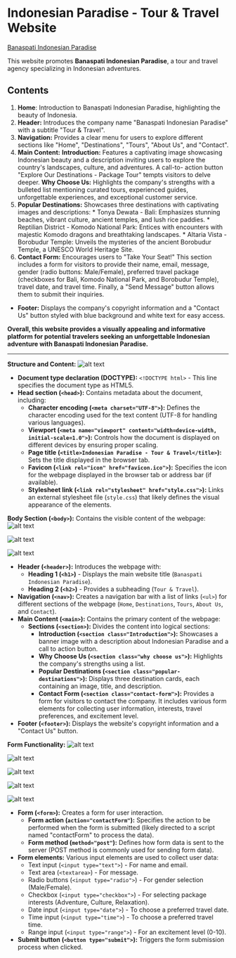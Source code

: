 # Indonesian Paradise - Tour & Travel Website

[Banaspati Indonesian Paradise](https://module-1-haydar-dam.vercel.app/)

This website promotes **Banaspati Indonesian Paradise**, a tour and travel agency specializing in Indonesian adventures.

## Contents
1. **Home**: Introduction to Banaspati Indonesian Paradise, highlighting the beauty of Indonesia.
2. **Header:** Introduces the company name "Banaspati Indonesian Paradise" with a subtitle "Tour & Travel".
3. **Navigation:** Provides a clear menu for users to explore different sections like "Home", "Destinations", "Tours", "About Us", and "Contact".
4. **Main Content:**
    **Introduction:** Features a captivating image showcasing Indonesian beauty and a description inviting users to explore the country's landscapes, culture, and adventures. A call-to- action button "Explore Our Destinations - Package Tour" tempts visitors to delve deeper.
    **Why Choose Us:** Highlights the company's strengths with a bulleted list mentioning curated tours, experienced guides, unforgettable experiences, and exceptional customer service.
5. **Popular Destinations:** Showcases three destinations with captivating images and descriptions:
        * Tonya Dewata - Bali: Emphasizes stunning beaches, vibrant culture, ancient temples, and lush rice paddies.
        * Reptilian District - Komodo National Park: Entices with encounters with majestic Komodo dragons and breathtaking landscapes.
        * Altaria Vista - Borobudur Temple: Unveils the mysteries of the ancient Borobudur Temple, a UNESCO World Heritage Site.
6. **Contact Form:** Encourages users to "Take Your Seat!"  This section includes a form for visitors to provide their name, email, message, gender (radio buttons: Male/Female), preferred travel package (checkboxes for Bali, Komodo National Park, and Borobudur Temple), travel date, and travel time. Finally, a "Send Message" button allows them to submit their inquiries.

* **Footer:** Displays the company's copyright information and a "Contact Us" button styled with blue background and white text for easy access.

**Overall, this website provides a visually appealing and informative platform for potential travelers seeking an unforgettable Indonesian adventure with Banaspati Indonesian Paradise.**

---

**Structure and Content:**
![alt text](<foto/foto 1 head.png>)
* **Document type declaration (DOCTYPE):** `<!DOCTYPE html>` -  This line specifies the document type as HTML5.
* **Head section (`<head>`):** Contains metadata about the document, including:
    * **Character encoding (`<meta charset="UTF-8">`):** Defines the character encoding used for the text content (UTF-8 for handling various languages).
    * **Viewport (`<meta name="viewport" content="width=device-width, initial-scale=1.0">`):** Controls how the document is displayed on different devices by ensuring proper scaling.
    * **Page title (`<title>Indonesian Paradise - Tour & Travel</title>`):**  Sets the title displayed in the browser tab.
    * **Favicon (`<link rel="icon" href="favicon.ico">`):**  Specifies the icon for the webpage displayed in the browser tab or address bar (if available).
    * **Stylesheet link (`<link rel="stylesheet" href="style.css">`):**  Links an external stylesheet file (`style.css`) that likely defines the visual appearance of the elements.

**Body Section (`<body>`):** Contains the visible content of the webpage:
![alt text](<foto/foto 2 navigasi.png>)

![alt text](<foto/foto 3 main & section pengenalan travel.png>)

![alt text](<foto/foto 4 destinasi.png>)
* **Header (`<header>`):**  Introduces the webpage with:
    * **Heading 1 (`<h1>`)** - Displays the main website title (`Banaspati Indonesian Paradise`).
    * **Heading 2 (`<h2>`)** - Provides a subheading (`Tour & Travel`).
* **Navigation (`<nav>`):**  Creates a navigation bar with a list of links (`<ul>`) for different sections of the webpage (`Home`, `Destinations`, `Tours`, `About Us`, and `Contact`).
* **Main Content (`<main>`):**  Contains the primary content of the webpage:
    * **Sections (`<section>`):**  Divides the content into logical sections:
        * **Introduction (`<section class="Introduction">`):**  Showcases a banner image with a description about Indonesian Paradise and a call to action button.
        * **Why Choose Us (`<section class="why choose us">`):**  Highlights the company's strengths using a list.
        * **Popular Destinations (`<section class="popular-destinations">`):**  Displays three destination cards, each containing an image, title, and description.
        * **Contact Form (`<section class="contact-form">`):**  Provides a form for visitors to contact the company. It includes various form elements for collecting user information, interests, travel preferences, and excitement level.
* **Footer (`<footer>`):**  Displays the website's copyright information and a "Contact Us" button.

**Form Functionality:**
![alt text](<foto/foto 5 text, email, text area.png>)

![alt text](<foto/foto 6 radio.png>)

![alt text](<foto/foto 7 checkbox.png>)

![alt text](<foto/foto 8 date, time, range, submit button.png>)

![alt text](<foto/foto 9 button.png>)


* **Form (`<form>`):**  Creates a form for user interaction.
    * **Form action (`action="contactForm"`):**  Specifies the action to be performed when the form is submitted (likely directed to a script named "contactForm" to process the data).
    * **Form method (`method="post"`):**  Defines how form data is sent to the server (POST method is commonly used for sending form data).
* **Form elements:**  Various input elements are used to collect user data:
    * Text input (`<input type="text">`) - For name and email.
    * Text area (`<textarea>`) - For message.
    * Radio buttons (`<input type="radio">`) - For gender selection (Male/Female).
    * Checkbox (`<input type="checkbox">`) - For selecting package interests (Adventure, Culture, Relaxation).
    * Date input (`<input type="date">`) - To choose a preferred travel date.
    * Time input (`<input type="time">`) - To choose a preferred travel time.
    * Range input (`<input type="range">`) - For an excitement level (0-10).
* **Submit button (`<button type="submit">`):**  Triggers the form submission process when clicked.


